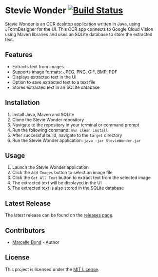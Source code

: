 # Stevie Wonder [![Build Status](https://img.shields.io/travis/MarcelleBond/stevie_wonder.svg?style=flat-square)](https://travis-ci.org/MarcelleBond/stevie_wonder)

Stevie Wonder is an OCR desktop application written in Java, using JFormDesigner for the UI. This OCR app connects to Google Cloud Vision using Maven libraries and uses an SQLite database to store the extracted text.

## Features

- Extracts text from images
- Supports image formats: JPEG, PNG, GIF, BMP, PDF
- Displays extracted text in the UI
- Option to save extracted text to a text file
- Stores extracted text in an SQLite database

## Installation

1. Install Java, Maven and SQLite
2. Clone the Stevie Wonder repository
3. Navigate to the repository in your terminal or command prompt
4. Run the following command: `mvn clean install`
5. After successful build, navigate to the `target` directory
6. Run the Stevie Wonder application: `java -jar StevieWonder.jar`

## Usage

1. Launch the Stevie Wonder application
2. Click the `Add Images` button to select an image file
3. Click the `Get All Text` button to extract text from the selected image
4. The extracted text will be displayed in the UI
6. The extracted text is also stored in the SQLite database

## Latest Release

The latest release can be found on the [releases page](https://github.com/MarcelleBond/stevie_wonder/releases/latest).

## Contributors

- [Marcelle Bond](https://github.com/MarcelleBond) - Author

## License

This project is licensed under the [MIT License](https://opensource.org/licenses/MIT).
